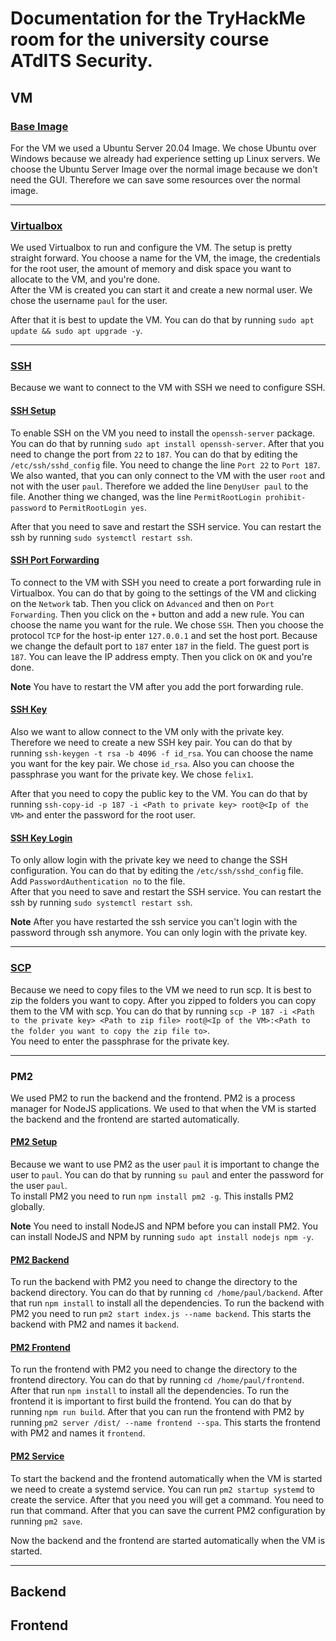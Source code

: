 # Documentation for the TryHackMe room for the university course ATdITS Security. 

## VM
### <ins>Base Image</ins>
For the VM we used a Ubuntu Server 20.04 Image. We chose Ubuntu over Windows because we already had experience setting up Linux servers. We choose the Ubuntu Server Image over the normal image because we don't need the GUI. Therefore we can save some resources over the normal image.

---
### <ins>Virtualbox</ins>
We used Virtualbox to run and configure the VM. The setup is pretty straight forward. You choose a name for the VM, the image, the credentials for the root user, the amount of memory and disk space you want to allocate to the VM, and you're done.  
After the VM is created you can start it and create a new normal user. We chose the username `paul` for the user.

After that it is best to update the VM. You can do that by running `sudo apt update && sudo apt upgrade -y`.

---
### <ins>SSH</ins>
Because we want to connect to the VM with SSH we need to configure SSH.

#### <ins>SSH Setup</ins>
To enable SSH on the VM you need to install the `openssh-server` package. You can do that by running `sudo apt install openssh-server`. After that you need to change the port from `22` to `187`. You can do that by editing the `/etc/ssh/sshd_config` file. You need to change the line `Port 22` to `Port 187`. We also wanted, that you can only connect to the VM with the user `root` and not with the user `paul`. Therefore we added the line `DenyUser paul` to the file. Another thing we changed, was the line `PermitRootLogin prohibit-password` to `PermitRootLogin yes`.  

After that you need to save and restart the SSH service. You can restart the ssh by running `sudo systemctl restart ssh`.

#### <ins>SSH Port Forwarding</ins>
To connect to the VM with SSH you need to create a port forwarding rule in Virtualbox. You can do that by going to the settings of the VM and clicking on the `Network` tab. Then you click on `Advanced` and then on `Port Forwarding`. Then you click on the `+` button and add a new rule. You can choose the name you want for the rule. We chose `SSH`. Then you choose the protocol `TCP` for the host-ip enter `127.0.0.1` and set the host port. Because we change the default port to `187` enter `187` in the field. The guest port is `187`. You can leave the IP address empty. Then you click on `OK` and you're done.  

**Note** You have to restart the VM after you add the port forwarding rule.  

#### <ins>SSH Key</ins>

Also we want to allow connect to the VM only with the private key.
Therefore we need to create a new SSH key pair. You can do that by running `ssh-keygen -t rsa -b 4096 -f id_rsa`. You can choose the name you want for the key pair. We chose `id_rsa`. Also you can choose the passphrase you want for the private key. We chose `felix1`.  

After that you need to copy the public key to the VM. You can do that by running `ssh-copy-id -p 187 -i <Path to private key> root@<Ip of the VM>` and enter the password for the root user.


#### <ins>SSH Key Login</ins>
To only allow login with the private key we need to change the SSH configuration. You can do that by editing the `/etc/ssh/sshd_config` file.  
Add `PasswordAuthentication no` to the file.  
After that you need to save and restart the SSH service. You can restart the ssh by running `sudo systemctl restart ssh`.

**Note** After you have restarted the ssh service you can't login with the password through ssh anymore. You can only login with the private key.

---
### <ins>SCP</ins>
Because we need to copy files to the VM we need to run scp.
It is best to zip the folders you want to copy. After you zipped to folders you can copy them to the VM with scp. You can do that by running `scp -P 187 -i <Path to the private key> <Path to zip file> root@<Ip of the VM>:<Path to the folder you want to copy the zip file to>`.  
You need to enter the passphrase for the private key.

---
### PM2 
We used PM2 to run the backend and the frontend. PM2 is a process manager for NodeJS applications. We used to that when the VM is started the backend and the frontend are started automatically.

#### <ins>PM2 Setup</ins>
Because we want to use PM2 as the user `paul` it is important to change the user to `paul`. You can do that by running `su paul` and enter the password for the user `paul`.  
To install PM2 you need to run `npm install pm2 -g`. This installs PM2 globally. 

**Note** You need to install NodeJS and NPM before you can install PM2. You can install NodeJS and NPM by running `sudo apt install nodejs npm -y`.

#### <ins>PM2 Backend</ins>
To run the backend with PM2 you need to change the directory to the backend directory. You can do that by running `cd /home/paul/backend`.
After that run `npm install` to install all the dependencies.
To run the backend with PM2 you need to run `pm2 start index.js --name backend`. This starts the backend with PM2 and names it `backend`.

#### <ins>PM2 Frontend</ins>
To run the frontend with PM2 you need to change the directory to the frontend directory. You can do that by running `cd /home/paul/frontend`.
After that run `npm install` to install all the dependencies.
To run the frontend it is important to first build the frontend. You can do that by running `npm run build`. After that you can run the frontend with PM2 by running `pm2 server /dist/ --name frontend --spa`. This starts the frontend with PM2 and names it `frontend`.

#### <ins>PM2 Service</ins>
To start the backend and the frontend automatically when the VM is started we need to create a systemd service. You can run `pm2 startup systemd` to create the service. After that you need you will get a command. You need to run that command. After that you can save the current PM2 configuration by running `pm2 save`.

Now the backend and the frontend are started automatically when the VM is started.

---
## Backend

## Frontend